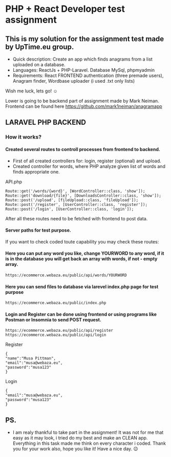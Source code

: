 
# PHP + React Developer test assignment

## This is my solution for the assignment test made by UpTime.eu group.

- Quick description:  Create an app which finds anagrams from a list uploaded on a database. 
- Languages: ReactJs + PHP-Laravel. Database MySql, phpmyadmin
- Requirements: React FRONTEND authentication (three premade users), Anagram finder, Wordbase uploader (i used .txt only lists)

Wish me luck, lets go! :relaxed:

Lower is going to be backend part of assignment made by Mark Neiman.
Frontend can be found here https://github.com/mark1neiman/anagramapp




## LARAVEL PHP BACKEND

### How it works?

#### Created several routes to controll processes from frontend to backend. 
- First of all created controllers for: login, register (optional) and upload.
- Created controller for words, where PHP analyze given list of words and finds appropriate one.

API.php


    Route::get('/words/{word}', [WordController::class, 'show']);  
    Route::get('download/{file}', [DownloadsController::class, 'show']);
    Route::post('/upload', [fileUpload::class, 'fileUpload']);
    Route::post('/register', [UserController::class, 'register']);
    Route::post('/login', [UserController::class, 'login']);


After all these routes need to be fetched with frontend to post data.

#### Server paths for test purpose. 
If you want to check coded toute capability you may check these routes:
    
#### Here you can put any word you like, change YOURWORD to any word, if it is in the database you will get back an array with words, if not - empty array.
    
    https://ecommerce.webaza.eu/public/api/words/YOURWORD 

#### Here you can send files to database via larevel index.php page for test purpose

    https://ecommerce.webaza.eu/public/index.php

#### Login and Register can be done using frontend or using programs like Postman or Insomnia to send POST request.

    https://ecommerce.webaza.eu/public/api/register
    https://ecommerce.webaza.eu/public/api/login

Register

    {
	"name":"Musa Pittman",
	"email":"musa@webaza.eu",
	"password":"musa123"
    }

Login 

    {
	"email":"musa@webaza.eu",
	"password":"musa123"
    }


## PS.
- I am realy thankful to take part in the assignment! It was not for me that easy as it may look, i tried do my best and make an CLEAN app. Everything in this task made me think on every character i coded. Thank you for your work also, hope you like it! Have a nice day. :wink:
